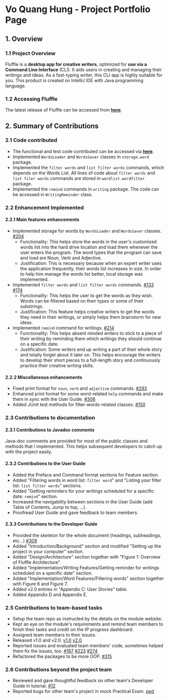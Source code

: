 # Vo Quang Hung - Project Portfolio Page

## 1. Overview

### 1.1 Project Overview

Fluffle is a **desktop app for creative writers**, optimized for **use via a Command Line Interface** (CLI). It aids users in creating and managing their writings and ideas. As a fast-typing writer, this CLI app is highly suitable for you. This product is created on IntelliJ IDE with Java programming language.
<br>

### 1.2 Accessing Fluffle

The latest release of Fluffle can be accessed from **[here](https://github.com/AY2021S1-CS2113T-W11-4/tp/releases/tag/v2.1)**.

## 2. Summary of Contributions

### 2.1 Code contributed

- The functional and test code contributed can be accessed via **[here](https://nus-cs2113-ay2021s1.github.io/tp-dashboard/#breakdown=true&search=hungvo0603&sort=groupTitle&sortWithin=title&since=2020-09-27&timeframe=commit&mergegroup=&groupSelect=groupByRepos&checkedFileTypes=docs~functional-code~test-code~other)**.
- Implemented `WordsLoader` and `WordsSaver` classes in `storage.word` package. 
- Implemented the `filter words` and `list filter words` commands, which depends on the Words List. All lines of code about `filter words` and `list filer words` commands are stored in `wordlist.wordfilter` package.
- Implemented the `remind` commands in `writing` package. The code can be accessed in `WritingReminder` class. 

### 2.2 Enhancement Implemented

#### 2.2.1 Main features enhancements

- Implemented storage for words by `WordsLoader` and `WordsSaver` classes. [#204](https://github.com/AY2021S1-CS2113T-W11-4/tp/pull/204)
    - Functionality: This helps store the words in the user's customized words list into the hard drive location and load them whenever the user enters the program. The word types that the program can save and load are Noun, Verb and Adjective.
    - Justification: This is necessary because when an expert writer uses the application frequently, their words list increases in size. In order to help him manage the words list better, local storage was implemented.
- Implemented `filter words` and `list filter words` commands. [#133](https://github.com/AY2021S1-CS2113T-W11-4/tp/pull/133) [#174](https://github.com/AY2021S1-CS2113T-W11-4/tp/pull/174)
    - Functionality: This helps the user to get the words as they wish. Words can be filtered based on their types or some of their substrings.
    - Justification: This feature helps creative writers to get the words they need in their writings, or simply helps them brainstorm for new ideas.
- Implemented `remind` command for writings. [#214](https://github.com/AY2021S1-CS2113T-W11-4/tp/pull/214)
    - Functionality: This helps absent minded writers to stick to a piece of their writing by reminding them which writings they should continue on a specific date.
    - Justification: Some writers end up writing a part of their whole story and totally forget about it later on. This helps encourage the writers to develop their short pieces to a full-length story and continuously practice their creative writing skills. 

#### 2.2.2 Miscellaneous enhancements

- Fixed print format for `noun`, `verb` and `adjective` commands. [#293](https://github.com/AY2021S1-CS2113T-W11-4/tp/pull/293)
- Enhanced print format for some word-related `help` commands and make them in sync with the User Guide. [#306](https://github.com/AY2021S1-CS2113T-W11-4/tp/pull/306)
- Added JUnit test methods for filter-words-related classes. [#150](https://github.com/AY2021S1-CS2113T-W11-4/tp/pull/150)

### 2.3 Contributions to documentation

#### 2.3.1 Contributions to Javadoc comments

Java-doc comments are provided for most of the public classes and methods that I implemented. This helps subsequent developers to catch up with the project easily.

#### 2.3.2 Contributions to the User Guide

- Added the Preface and Command format sections for Feature section.
- Added "Filtering words in word list: `filter word`" and "Listing your filter list: `list filter words`" sections.
- Added "Getting reminders for your writings scheduled for a specific date: `remind`" section.
- Increased the navigability between sections in the User Guide (add Table of Contents, Jump to top, ...).
- Proofread User Guide and gave feedback to team members.

#### 2.3.3 Contributions to the Developer Guide

- Provided the skeleton for the whole document (headings, subheadings, etc...) [#309](https://github.com/AY2021S1-CS2113T-W11-4/tp/pull/309)
- Added "Introduction/Background" section and modified "Setting up the project in your computer" section.
- Added "Design/Architecture" section together with "Figure 1: Overview of Fluffle Architecture".
- Added "Implementation/Writing Features/Getting reminder for writings scheduled on a specific date" section.
- Added "Implementation/Word Features/Filtering words" section together with Figure 6 and Figure 7.
- Added v2.0 entries in "Appendix C: User Stories" table.
- Added Appendix D and Appendix E.

### 2.5 Contributions to team-based tasks

- Setup the team repo as instructed by the details on the module website.
- Kept an eye on the module's requirements and remind team members to finish their tasks and credit on the tP progress dashboard.
- Assigned team members to their issues.
- Released v1.0 and v2.0. [v1.0](https://github.com/AY2021S1-CS2113T-W11-4/tp/releases/tag/v1.0) [v2.0](https://github.com/AY2021S1-CS2113T-W11-4/tp/releases/tag/v2.0)
- Reported issues and evaluated team members' code, sometimes helped them fix the issues, too. [#187](https://github.com/AY2021S1-CS2113T-W11-4/tp/pull/187) [#223](https://github.com/AY2021S1-CS2113T-W11-4/tp/pull/223/files) [#274](https://github.com/AY2021S1-CS2113T-W11-4/tp/pull/274)
- Refactored the packages to be more OOP. [#315](https://github.com/AY2021S1-CS2113T-W11-4/tp/pull/315)

### 2.6 Contributions beyond the project team
- Reviewed and gave thoughtful feedback on other team's Developer Guide in tutorial. [#12](https://github.com/nus-cs2113-AY2021S1/tp/pull/12)
- Reported bugs for other team's project in mock Practical Exam. [ped](https://github.com/hungvo0603/ped/issues)
